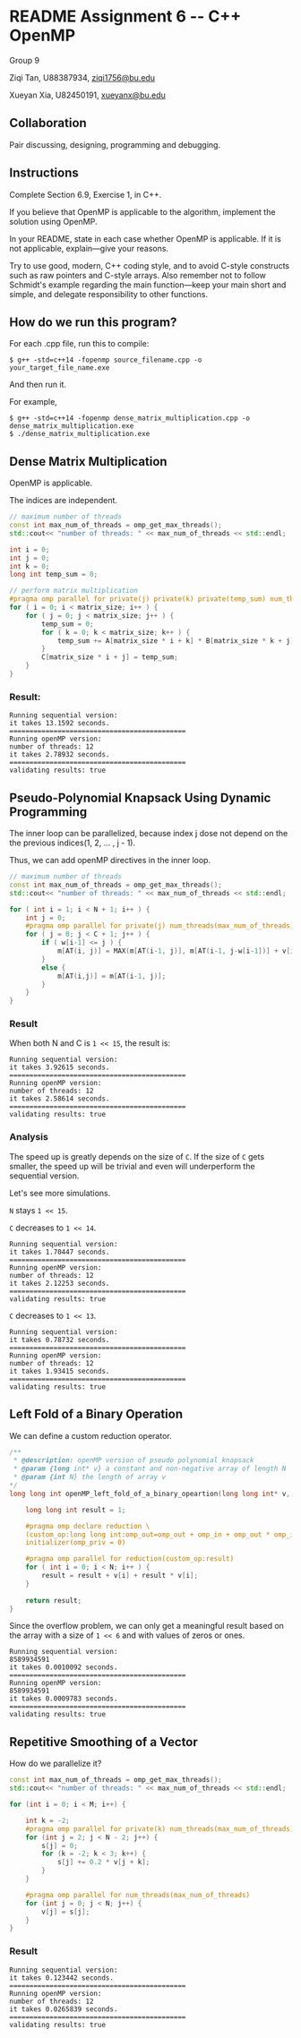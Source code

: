 # README Assignment 6 -- C++ OpenMP

Group 9

Ziqi Tan, U88387934, ziqi1756@bu.edu

Xueyan Xia, U82450191, xueyanx@bu.edu

## Collaboration
Pair discussing, designing, programming and debugging.

## Instructions
Complete Section 6.9, Exercise 1, in C++.

If you believe that OpenMP is applicable to the algorithm, implement the solution using OpenMP.

In your README, state in each case whether OpenMP is applicable.  If it is not applicable, explain—give your reasons.

Try to use good, modern, C++ coding style, and to avoid C-style constructs such as raw pointers and C-style arrays.  Also remember not to follow Schmidt's example regarding the main function—keep your main short and simple, and delegate responsibility to other functions.

## How do we run this program?
For each .cpp file, run this to compile:
```
$ g++ -std=c++14 -fopenmp source_filename.cpp -o your_target_file_name.exe
```
And then run it.

For example, 
```
$ g++ -std=c++14 -fopenmp dense_matrix_multiplication.cpp -o dense_matrix_multiplication.exe
$ ./dense_matrix_multiplication.exe
```

## Dense Matrix Multiplication
OpenMP is applicable.

The indices are independent.
```C++
// maximum number of threads
const int max_num_of_threads = omp_get_max_threads();
std::cout<< "number of threads: " << max_num_of_threads << std::endl;

int i = 0;
int j = 0;
int k = 0;
long int temp_sum = 0;

// perform matrix multiplication
#pragma omp parallel for private(j) private(k) private(temp_sum) num_threads(max_num_of_threads)
for ( i = 0; i < matrix_size; i++ ) {
    for ( j = 0; j < matrix_size; j++ ) {
        temp_sum = 0;
        for ( k = 0; k < matrix_size; k++ ) {
            temp_sum += A[matrix_size * i + k] * B[matrix_size * k + j];
        }
        C[matrix_size * i + j] = temp_sum;
    }
} 
```

### Result:
```
Running sequential version:
it takes 13.1592 seconds.
============================================
Running openMP version:
number of threads: 12
it takes 2.78932 seconds.
============================================
validating results: true
```

## Pseudo-Polynomial Knapsack Using Dynamic Programming
The inner loop can be parallelized, because index j dose not depend on the the previous indices(1, 2, ... , j - 1).

Thus, we can add openMP directives in the inner loop.

```C++
// maximum number of threads
const int max_num_of_threads = omp_get_max_threads();
std::cout<< "number of threads: " << max_num_of_threads << std::endl;

for ( int i = 1; i < N + 1; i++ ) {
    int j = 0;
    #pragma omp parallel for private(j) num_threads(max_num_of_threads)
    for ( j = 0; j < C + 1; j++ ) {
        if ( w[i-1] <= j ) {
            m[AT(i, j)] = MAX(m[AT(i-1, j)], m[AT(i-1, j-w[i-1])] + v[i-1]);
        }
        else {
            m[AT(i,j)] = m[AT(i-1, j)];
        }
    }
}
```

### Result
When both N and C is `1 << 15`, the result is:
```
Running sequential version:
it takes 3.92615 seconds.
============================================
Running openMP version:
number of threads: 12
it takes 2.58614 seconds.
============================================
validating results: true
```

### Analysis
The speed up is greatly depends on the size of `C`. If the size of `C` gets smaller, the speed up will be trivial and even will underperform the sequential version.

Let's see more simulations.

`N` stays `1 << 15`.

`C` decreases to `1 << 14`.

```
Running sequential version:
it takes 1.70447 seconds.
============================================
Running openMP version:
number of threads: 12
it takes 2.12253 seconds.
============================================
validating results: true
```

`C` decreases to `1 << 13`.
```
Running sequential version:
it takes 0.78732 seconds.
============================================
Running openMP version:
number of threads: 12
it takes 1.93415 seconds.
============================================
validating results: true
```

## Left Fold of a Binary Operation
We can define a custom reduction operator.
```C++
/**
 * @description: openMP version of pseudo polynomial knapsack
 * @param {long int* v} a constant and non-negative array of length N
 * @param {int N} the length of array v
*/
long long int openMP_left_fold_of_a_binary_opeartion(long long int* v, int N) {

    long long int result = 1;

    #pragma omp declare reduction \
    (custom_op:long long int:omp_out=omp_out + omp_in + omp_out * omp_in) \
    initializer(omp_priv = 0)

    #pragma omp parallel for reduction(custom_op:result)
    for ( int i = 0; i < N; i++ ) {
        result = result + v[i] + result * v[i];
    }
    
    return result;
}
```

Since the overflow problem, we can only get a meaningful result based on the array with a size of `1 << 6` and with values of zeros or ones.
```
Running sequential version: 
8589934591
it takes 0.0010092 seconds.
============================================
Running openMP version:
8589934591
it takes 0.0009783 seconds.
============================================
validating results: true
```

## Repetitive Smoothing of a Vector
How do we parallelize it?

```C++
const int max_num_of_threads = omp_get_max_threads();
std::cout<< "number of threads: " << max_num_of_threads << std::endl;

for (int i = 0; i < M; i++) {

    int k = -2;
    #pragma omp parallel for private(k) num_threads(max_num_of_threads)
    for (int j = 2; j < N - 2; j++) {
        s[j] = 0;
        for (k = -2; k < 3; k++) {
            s[j] += 0.2 * v[j + k];
        }
    }

    #pragma omp parallel for num_threads(max_num_of_threads)
    for (int j = 0; j < N; j++) {
        v[j] = s[j];
    }
}
```

### Result
```
Running sequential version:
it takes 0.123442 seconds.
============================================
Running openMP version:
number of threads: 12
it takes 0.0265839 seconds.
============================================
validating results: true
```

